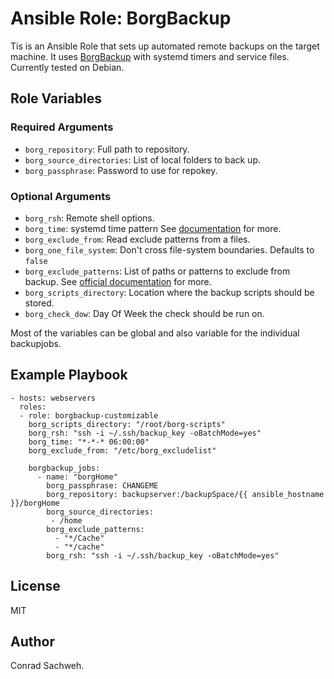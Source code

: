 # Ansible Role: BorgBackup

Tis is an Ansible Role that sets up automated remote backups on the target machine.
It uses [BorgBackup](https://borgbackup.readthedocs.io/en/stable/) with systemd timers and service files.
Currently tested on Debian.

## Role Variables

### Required Arguments
- `borg_repository`: Full path to repository.
- `borg_source_directories`: List of local folders to back up.
- `borg_passphrase`: Password to use for repokey.

### Optional Arguments
- `borg_rsh`: Remote shell options.
- `borg_time`: systemd time pattern See [documentation](https://www.freedesktop.org/software/systemd/man/systemd.time.html#) for more.
- `borg_exclude_from`: Read exclude patterns from a files.
- `borg_one_file_system`: Don't cross file-system boundaries. Defaults to `false`
- `borg_exclude_patterns`: List of paths or patterns to exclude from backup. See [official documentation](https://borgbackup.readthedocs.io/en/stable/usage/help.html#borg-help-patterns) for more.
- `borg_scripts_directory`: Location where the backup scripts should be stored.
- `borg_check_dow`: Day Of Week the check should be run on.

Most of the variables can be global and also variable for the individual backupjobs.

## Example Playbook

```
- hosts: webservers
  roles:
  - role: borgbackup-customizable
    borg_scripts_directory: "/root/borg-scripts"
	borg_rsh: "ssh -i ~/.ssh/backup_key -oBatchMode=yes"
	borg_time: "*-*-* 06:00:00"
	borg_exclude_from: "/etc/borg_excludelist"

    borgbackup_jobs:
      - name: "borgHome"
        borg_passphrase: CHANGEME
        borg_repository: backupserver:/backupSpace/{{ ansible_hostname }}/borgHome
        borg_source_directories:
         - /home
        borg_exclude_patterns:
          - "*/Cache"
          - "*/cache"
        borg_rsh: "ssh -i ~/.ssh/backup_key -oBatchMode=yes"
```

## License

MIT

## Author

Conrad Sachweh.
